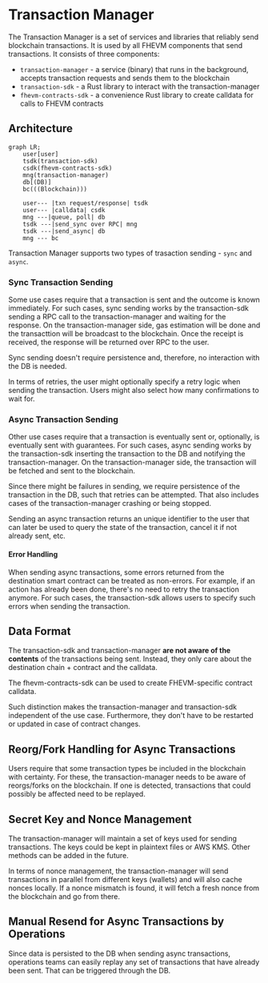 # Transaction Manager

The Transaction Manager is a set of services and libraries that reliably send blockchain transactions. It is used by all FHEVM components that send transactions. It consists of three components:

 - `transaction-manager` - a service (binary) that runs in the background, accepts transaction requests and sends them to the blockchain
 - `transaction-sdk` - a Rust library to interact with the transaction-manager
 - `fhevm-contracts-sdk` - a convenience Rust library to create calldata for calls to FHEVM contracts

## Architecture

```mermaid
graph LR;
    user[user]
    tsdk(transaction-sdk)
    csdk(fhevm-contracts-sdk)
    mng(transaction-manager)
    db[(DB)]
    bc(((Blockchain)))

    user--- |txn request/response| tsdk
    user--- |calldata| csdk
    mng ---|queue, poll| db
    tsdk ---|send_sync over RPC| mng
    tsdk ---|send_async| db
    mng --- bc
```

Transaction Manager supports two types of trasaction sending - `sync` and `async`.

### Sync Transaction Sending

Some use cases require that a transaction is sent and the outcome is known immediately. For such cases, sync sending works by the transaction-sdk sending a RPC call to the transaction-manager and waiting for the response. On the transaction-manager side, gas estimation will be done and the transacttion will be broadcast to the blockchain. Once the receipt is received, the response will be returned over RPC to the user.

Sync sending doesn't require persistence and, therefore, no interaction with the DB is needed.

In terms of retries, the user might optionally specify a retry logic when sending the transaction. Users might also select how many confirmations to wait for.

### Async Transaction Sending

Other use cases require that a transaction is eventually sent or, optionally, is eventually sent with guarantees. For such cases, async sending works by the transaction-sdk inserting the transaction to the DB and notifying the transaction-manager. On the transaction-manager side, the transaction will be fetched and sent to the blockchain.

Since there might be failures in sending, we require persistence of the transaction in the DB, such that retries can be attempted. That also includes cases of the transaction-manager crashing or being stopped.

Sending an async transaction returns an unique identifier to the user that can later be used to query the state of the transaction, cancel it if not already sent, etc.

#### Error Handling

When sending async transactions, some errors returned from the destination smart contract can be treated as non-errors. For example, if an action has already been done, there's no need to retry the transaction anymore. For such cases, the transaction-sdk allows users to specify such errors when sending the transaction.

## Data Format

The transaction-sdk and transaction-manager **are not aware of the contents** of the transactions being sent. Instead, they only care about the destination chain + contract and the calldata.

The fhevm-contracts-sdk can be used to create FHEVM-specific contract calldata.

Such distinction makes the transaction-manager and transaction-sdk independent of the use case. Furthermore, they don't have to be restarted or updated in case of contract changes.

## Reorg/Fork Handling for Async Transactions

Users require that some transaction types be included in the blockchain with certainty. For these, the transaction-manager needs to be aware of reorgs/forks on the blockchain. If one is detected, transactions that could possibly be affected need to be replayed.

## Secret Key and Nonce Management

The transaction-manager will maintain a set of keys used for sending transactions. The keys could be kept in plaintext files or AWS KMS. Other methods can be added in the future.

In terms of nonce management, the transaction-manager will send transactions in parallel from different keys (wallets) and will also cache nonces locally. If a nonce mismatch is found, it will fetch a fresh nonce from the blockchain and go from there.

## Manual Resend for Async Transactions by Operations

Since data is persisted to the DB when sending async transactions, operations teams can easily replay any set of transactions that have already been sent. That can be triggered through the DB.

